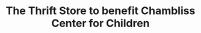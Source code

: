 ---
title: "The Thrift Store to benefit Chambliss Center for Children"
url: /red-bank/the-thrift-store-to-benefit-chambliss-center-for-children/
shop: charity
---